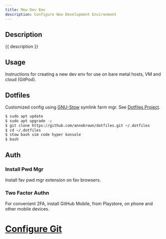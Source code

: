```yaml
---
title: Mew Dev Emv
description: Configure New Development Environment
---
```


## Description

{{ description }}

## Usage

Instructions for creating a new dev env for use on bare metal hosts, VM and cloud (GitPod).

## Dotfiles

Customized config using [GNU-Stow](https://gnu.org/software/stow/) symlink farm mgr.  See [Dotfiles Project](../../../dev/projects.md#dotfiles-project).

```bash
$ sudo apt update
$ sudo apt upgrade -y
$ git clone https://github.com/annebrown/dotfiles.git ~/.dotfiles
$ cd ~/.dotfiles
$ stow bash vim code hyper konsole
$ bash
```

## Auth

### Install Pwd Mgr

Install fav pwd mgr extension on fav browsers.

###  Two Factor Authn

For convenient 2FA, install GitHub Mobile, from Playstore, on phone and other mobile devices.  

# [Configure Git](../../../tooling/apps/git.md)
